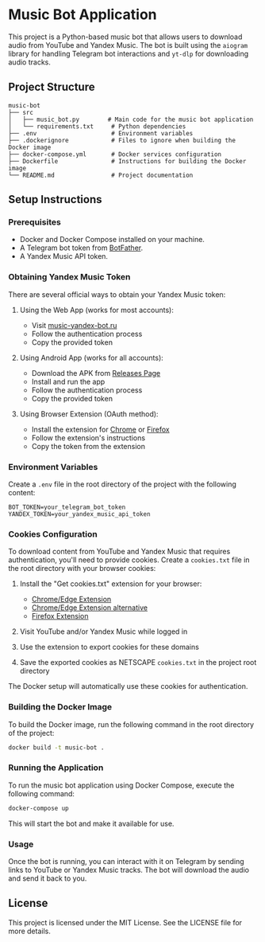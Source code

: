 # Music Bot Application

This project is a Python-based music bot that allows users to download audio from YouTube and Yandex Music. The bot is built using the `aiogram` library for handling Telegram bot interactions and `yt-dlp` for downloading audio tracks.

## Project Structure

```
music-bot
├── src
│   ├── music_bot.py        # Main code for the music bot application
│   └── requirements.txt     # Python dependencies
├── .env                     # Environment variables
├── .dockerignore            # Files to ignore when building the Docker image
├── docker-compose.yml       # Docker services configuration
├── Dockerfile               # Instructions for building the Docker image
└── README.md                # Project documentation
```

## Setup Instructions

### Prerequisites

- Docker and Docker Compose installed on your machine.
- A Telegram bot token from [BotFather](https://core.telegram.org/bots#botfather).
- A Yandex Music API token.

### Obtaining Yandex Music Token

There are several official ways to obtain your Yandex Music token:

1. Using the Web App (works for most accounts):
   - Visit [music-yandex-bot.ru](https://music-yandex-bot.ru)
   - Follow the authentication process
   - Copy the provided token

2. Using Android App (works for all accounts):
   - Download the APK from [Releases Page](https://github.com/MarshalX/yandex-music-token/releases)
   - Install and run the app
   - Follow the authentication process
   - Copy the provided token

3. Using Browser Extension (OAuth method):
   - Install the extension for [Chrome](https://chrome.google.com/webstore/detail/yandex-music-token/lcbjeookjibfhjjopieifgjnhlegmkib) or [Firefox](https://addons.mozilla.org/en-US/firefox/addon/yandex-music-token/)
   - Follow the extension's instructions
   - Copy the token from the extension

### Environment Variables

Create a `.env` file in the root directory of the project with the following content:

```
BOT_TOKEN=your_telegram_bot_token
YANDEX_TOKEN=your_yandex_music_api_token
```

### Cookies Configuration

To download content from YouTube and Yandex Music that requires authentication, you'll need to provide cookies. Create a `cookies.txt` file in the root directory with your browser cookies:

1. Install the "Get cookies.txt" extension for your browser:
   - [Chrome/Edge Extension](https://chrome.google.com/webstore/detail/get-cookiestxt/bgaddhkoddajcdgocldbbfleckgcbcid)
   - [Chrome/Edge Extension alternative](https://chromewebstore.google.com/detail/get-cookiestxt-locally/cclelndahbckbenkjhflpdbgdldlbecc)
   - [Firefox Extension](https://addons.mozilla.org/en-US/firefox/addon/cookies-txt/)

2. Visit YouTube and/or Yandex Music while logged in
3. Use the extension to export cookies for these domains
4. Save the exported cookies as NETSCAPE `cookies.txt` in the project root directory

The Docker setup will automatically use these cookies for authentication.

### Building the Docker Image

To build the Docker image, run the following command in the root directory of the project:

```bash
docker build -t music-bot .
```

### Running the Application

To run the music bot application using Docker Compose, execute the following command:

```bash
docker-compose up
```

This will start the bot and make it available for use.

### Usage

Once the bot is running, you can interact with it on Telegram by sending links to YouTube or Yandex Music tracks. The bot will download the audio and send it back to you.

## License

This project is licensed under the MIT License. See the LICENSE file for more details.